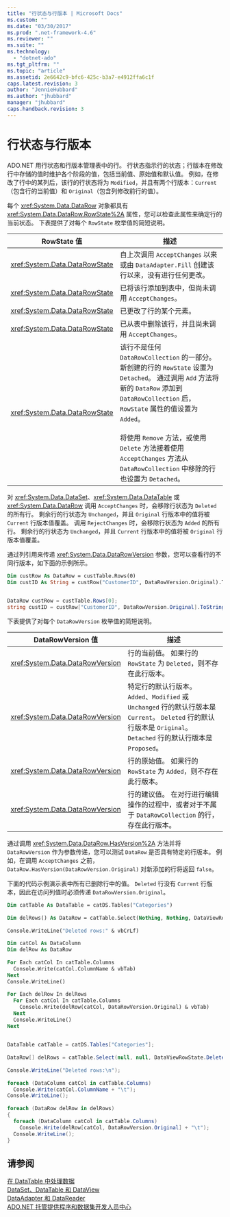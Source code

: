```yaml
---
title: "行状态与行版本 | Microsoft Docs"
ms.custom: ""
ms.date: "03/30/2017"
ms.prod: ".net-framework-4.6"
ms.reviewer: ""
ms.suite: ""
ms.technology: 
  - "dotnet-ado"
ms.tgt_pltfrm: ""
ms.topic: "article"
ms.assetid: 2e6642c9-bfc6-425c-b3a7-e4912ffa6c1f
caps.latest.revision: 3
author: "JennieHubbard"
ms.author: "jhubbard"
manager: "jhubbard"
caps.handback.revision: 3
---
```

# 行状态与行版本
ADO.NET 用行状态和行版本管理表中的行。  行状态指示行的状态；行版本在修改行中存储的值时维护各个阶段的值，包括当前值、原始值和默认值。  例如，在修改了行中的某列后，该行的行状态将为 `Modified`，并且有两个行版本：`Current`（包含行的当前值）和 `Original`（包含列修改前行的值）。  
  
 每个 <xref:System.Data.DataRow> 对象都具有 <xref:System.Data.DataRow.RowState%2A> 属性，您可以检查此属性来确定行的当前状态。  下表提供了对每个 `RowState` 枚举值的简短说明。  
  
|RowState 值|描述|  
|----------------|--------|  
|<xref:System.Data.DataRowState>|自上次调用 `AcceptChanges` 以来或由 `DataAdapter.Fill` 创建该行以来，没有进行任何更改。|  
|<xref:System.Data.DataRowState>|已将该行添加到表中，但尚未调用 `AcceptChanges`。|  
|<xref:System.Data.DataRowState>|已更改了行的某个元素。|  
|<xref:System.Data.DataRowState>|已从表中删除该行，并且尚未调用 `AcceptChanges`。|  
|<xref:System.Data.DataRowState>|该行不是任何 `DataRowCollection` 的一部分。  新创建的行的 `RowState` 设置为 `Detached`。  通过调用 `Add` 方法将新的 `DataRow` 添加到 `DataRowCollection` 后，`RowState` 属性的值设置为 `Added`。<br /><br /> 将使用 `Remove` 方法，或使用 `Delete` 方法接着使用 `AcceptChanges` 方法从 `DataRowCollection` 中移除的行也设置为 `Detached`。|  
  
 对 <xref:System.Data.DataSet>、<xref:System.Data.DataTable> 或 <xref:System.Data.DataRow> 调用 `AcceptChanges` 时，会移除行状态为 `Deleted` 的所有行。  剩余行的行状态为 `Unchanged`，并且 `Original` 行版本中的值将被 `Current` 行版本值覆盖。  调用 `RejectChanges` 时，会移除行状态为 `Added` 的所有行。  剩余行的行状态为 `Unchanged`，并且 `Current` 行版本中的值将被 `Original` 行版本值覆盖。  
  
 通过列引用来传递 <xref:System.Data.DataRowVersion> 参数，您可以查看行的不同行版本，如下面的示例所示。  
  
```vb  
Dim custRow As DataRow = custTable.Rows(0)  
Dim custID As String = custRow("CustomerID", DataRowVersion.Original).ToString()  
  
```  
  
```csharp  
DataRow custRow = custTable.Rows[0];  
string custID = custRow["CustomerID", DataRowVersion.Original].ToString();  
```  
  
 下表提供了对每个 `DataRowVersion` 枚举值的简短说明。  
  
|DataRowVersion 值|描述|  
|----------------------|--------|  
|<xref:System.Data.DataRowVersion>|行的当前值。  如果行的 `RowState` 为 `Deleted`，则不存在此行版本。|  
|<xref:System.Data.DataRowVersion>|特定行的默认行版本。  `Added`、`Modified` 或 `Unchanged` 行的默认行版本是 `Current`。  `Deleted` 行的默认行版本是 `Original`。  `Detached` 行的默认行版本是 `Proposed`。|  
|<xref:System.Data.DataRowVersion>|行的原始值。  如果行的 `RowState` 为 `Added`，则不存在此行版本。|  
|<xref:System.Data.DataRowVersion>|行的建议值。  在对行进行编辑操作的过程中，或者对于不属于 `DataRowCollection` 的行，存在此行版本。|  
  
 通过调用 <xref:System.Data.DataRow.HasVersion%2A> 方法并将 `DataRowVersion` 作为参数传递，您可以测试 `DataRow` 是否具有特定的行版本。  例如，在调用 `AcceptChanges` 之前，`DataRow.HasVersion(DataRowVersion.Original)` 对新添加的行将返回 `false`。  
  
 下面的代码示例演示表中所有已删除行中的值。  `Deleted` 行没有 `Current` 行版本，因此在访问列值时必须传递 `DataRowVersion.Original`。  
  
```vb  
Dim catTable As DataTable = catDS.Tables("Categories")  
  
Dim delRows() As DataRow = catTable.Select(Nothing, Nothing, DataViewRowState.Deleted)  
  
Console.WriteLine("Deleted rows:" & vbCrLf)  
  
Dim catCol As DataColumn  
Dim delRow As DataRow  
  
For Each catCol In catTable.Columns  
  Console.Write(catCol.ColumnName & vbTab)  
Next  
Console.WriteLine()  
  
For Each delRow In delRows  
  For Each catCol In catTable.Columns  
    Console.Write(delRow(catCol, DataRowVersion.Original) & vbTab)  
  Next  
  Console.WriteLine()  
Next  
  
```  
  
```csharp  
DataTable catTable = catDS.Tables["Categories"];  
  
DataRow[] delRows = catTable.Select(null, null, DataViewRowState.Deleted);  
  
Console.WriteLine("Deleted rows:\n");  
  
foreach (DataColumn catCol in catTable.Columns)  
  Console.Write(catCol.ColumnName + "\t");  
Console.WriteLine();  
  
foreach (DataRow delRow in delRows)  
{  
  foreach (DataColumn catCol in catTable.Columns)  
    Console.Write(delRow[catCol, DataRowVersion.Original] + "\t");  
  Console.WriteLine();  
}  
```  
  
## 请参阅  
 [在 DataTable 中处理数据](../../../../../docs/framework/data/adonet/dataset-datatable-dataview/manipulating-data-in-a-datatable.md)   
 [DataSet、DataTable 和 DataView](../../../../../docs/framework/data/adonet/dataset-datatable-dataview/index.md)   
 [DataAdapter 和 DataReader](../../../../../docs/framework/data/adonet/dataadapters-and-datareaders.md)   
 [ADO.NET 托管提供程序和数据集开发人员中心](http://go.microsoft.com/fwlink/?LinkId=217917)
